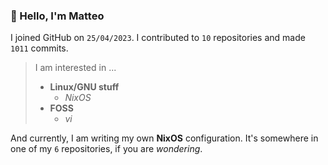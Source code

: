 ### 👋 Hello, I'm Matteo

I joined GitHub on `25/04/2023`.
I contributed to `10` repositories and made `1011` commits.

> I am interested in ...
> 
> - **Linux/GNU stuff**
>     - *NixOS*
> - **FOSS**
>   - *vi*

And currently, I am writing my own **NixOS** configuration. It's somewhere in one of my `6` repositories, if you are *wondering*.
